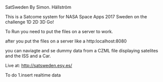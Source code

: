 SatSweden
By Simon. Hällström

This is a Satcome system for NASA Space Apps 2017 Sweden on the challenge 1D 2D 3D Go!

To Run you need to put the files on a server to work.

after you put the files on a server like a http:localhost:8080 

you can naviagte and se dummy data from a CZML file displaying satelites and the ISS and a Car.

Live at: http://satsweden.esy.es/

To do
1.insert realtime data
